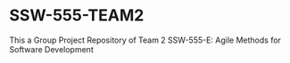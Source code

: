 # SSW-555-TEAM2
This a Group Project Repository of Team 2 SSW-555-E: Agile Methods for Software Development

